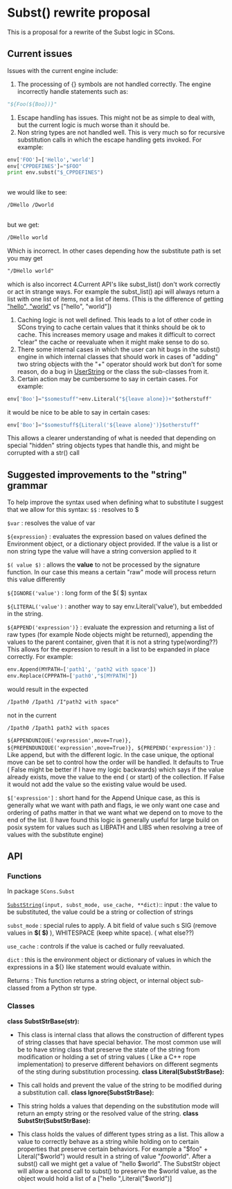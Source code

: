 
# Subst() rewrite proposal

This is a proposal for a rewrite of the Subst logic in SCons. 


## Current issues

Issues with the current engine include: 

1. The processing of {} symbols are not handled correctly. The engine incorrectly handle statements such as: 
```python
"${Foo(${Boo})}"
```
1. Escape handling has issues. This might not be as simple to deal with, but the current logic is much worse than it should be. 
1. Non string types are not handled well. This is very much so for recursive substitution calls in which the escape handling gets invoked. For example: 

```python 
env['FOO']=['Hello','world']
env['CPPDEFINES']="$FOO"
print env.subst("$_CPPDEFINES") 
 
```

we would like to see: 

```txt
/DHello /Dworld
 
```

but we get: 

```txt
/DHello world
```

Which is incorrect. In other cases depending how the substitute path is set you may get 

```txt
"/DHello world"
```

which is also incorrect 
4.Current API's like subst_list() don't work correctly or act in strange ways. For example the subst_list() api will always return a list with one list of items, not a list of items. (This is the difference of getting ["hello", "world"]("hello", "world") vs ["hello", "world"]) 

1. Caching logic is not well defined. This leads to a lot of other code in SCons trying to cache certain values that it thinks should be ok to cache. This increases memory usage and makes it difficult to correct "clear" the cache or reevaluate when it might make sense to do so. 
1. There some internal cases in which the user can hit bugs in the subst() engine in which internal classes that should work in cases of "adding" two string objects with the "+" operator should work but don't for some reason, do a bug in [UserString](UserString) or the class the sub-classes from it. 
1. Certain action may be cumbersome to say in certain cases. For example: 

```python 
env['Boo']="$somestuff"+env.Literal("${leave alone})+"$otherstuff"
```

it would be nice to be able to say in certain cases: 

```python
env['Boo']="$somestuff${Literal('${leave alone}')}$otherstuff"
```

This allows a clearer understanding of what is needed that depending on special "hidden" string objects types that handle this, and might be corrupted with a str() call 

## Suggested improvements to the "string" grammar

To help improve the syntax used when defining what to substitute I suggest that we allow for this syntax: 
`$$`
: resolves to $ 

`$var`
: resolves the value of var 

`${expression}`
: evaluates the expression based on values defined the Environment object, or a dictionary object provided. If the value is a list or non string type the value will have a string conversion applied to it 

`$( value $)`
: allows the **value** to not be processed by the signature function. In our case this means a certain "raw" mode will process return this value differently 


`${IGNORE('value')`
: long form of the $( $) syntax 

`${LITERAL('value')`
: another way to say env.Literal('value'), but embedded in the string. 

`${APPEND('expression')}`
: evaluate the expression and returning a list of raw types (for example Node objects might be returned), appending the values to the parent container, given that it is not a string type(wording??) This allows for the expression to result in a list to be expanded in place correctly. For example: 

```python 
env.Append(MYPATH=['path1', 'path2 with space'])
env.Replace(CPPPATH=['path0',"$[MYPATH]"])
```

would result in the expected 

```txt
/Ipath0 /Ipath1 /I"path2 with space"
```


not in the current 

```txt
/Ipath0 /Ipath1 path2 with spaces
```

`${APPENDUNIQUE('expression',move=True)}, ${PREPENDUNIQUE('expression',move=True)}, ${PREPEND('expression')}`
: Like append, but with the different logic. In the case unique, the optional move can be set to control how the order will be handled. It defaults to True ( False might be better if I have my logic backwards) which says if the value already exists, move the value to the end ( or start) of the collection. If False it would not add the value so the existing value would be used. 

`$['expression']`
: short hand for the Append Unique case, as this is generally what we want with path and flags, ie we only want one case and ordering of paths matter in that we want what we depend on to move to the end of the list. (I have found this logic is generally useful for large build on posix system for values such as LIBPATH and LIBS when resolving a tree of values with the substitute engine)  



## API


### Functions

In package `SCons.Subst`

[`SubstString`](SubstString)`(input, subst_mode, use_cache, **dict)`:: 
input
: the value to be substituted, the value could be a string or collection of strings 

`subst_mode`
: 
special rules to apply. A bit field of value such s SIG (remove values in **$( $)** ), WHITESPACE (keep white space). ( what else??) 


`use_cache`
: controls if the value is cached or fully reevaluated.  

`dict`
: this is the environment object or dictionary of values in which the expressions in a ${} like statement would evaluate within. 

Returns
: This function returns a string object, or internal object sub-classed from a Python str type. 



### Classes

**class SubstStrBase(str):** 

* This class is internal class that allows the construction of different types of string classes that have special behavior. The most common use will be to have string class that preserve the state of the string from modification or holding a set of string values ( Like a C++ rope implementation) to preserve different behaviors on different segments of the sting during substitution processing. 
**class Literal(SubstStrBase):** 

* This call holds and prevent the value of the string to be modified during a substitution call. 
**class Ignore(SubstStrBase):** 

* This string holds a values that depending on the substitution mode will return an empty string or the resolved value of the string. 
**class SubstStr(SubstStrBase):** 

* This class holds the values of different types string as a list. This allow a value to correctly behave as a string while holding on to certain properties that preserve certain behaviors. For example a "$foo" + Literal("$world") would result in a string of value "$foo$world". After a subst() call we might get a value of "hello $world". The SubstStr object will allow a second call to subst() to preserve the $world value, as the object would hold a list of a ["hello ",Literal("$world")] 